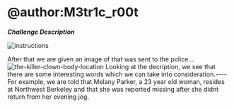 # @author:M3tr1c_r00t

_**Challenge Description**_

![instructions](https://user-images.githubusercontent.com/99975622/202455677-587ec762-2975-46ce-86e9-fabd8819693d.png)

After that we are given an image of that was sent to the police...
![the-killer-clown-body-location](https://user-images.githubusercontent.com/99975622/202455865-cfe30ea2-174d-48ab-b0f5-60a80f7b97f0.jpg)
Looking at the decription, we see that there are some interesting words which we can take into consideration.----
For example, we are told that Melany Parker, a 23 year old woman, resides at Northwest Berkeley and that she was reported missing after she didnt return from her evening jog.
